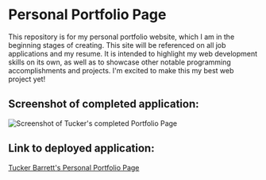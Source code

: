 # Personal Portfolio Page

This repository is for my personal portfolio website, which I am in the beginning stages of creating. This site will be referenced on all job applications and my resume. It is intended to highlight my web development skills on its own, as well as to showcase other notable programming accomplishments and projects. I'm excited to make this my best web project yet!

## Screenshot of completed application:
![Screenshot of Tucker's completed Portfolio Page](images/finished-page.png "Tucker's completed portfolio page")

## Link to deployed application:
[Tucker Barrett's Personal Portfolio Page](http://grinninbarrett.github.io/personal-portfolio-page "Tucker's completed personal portfolio page")